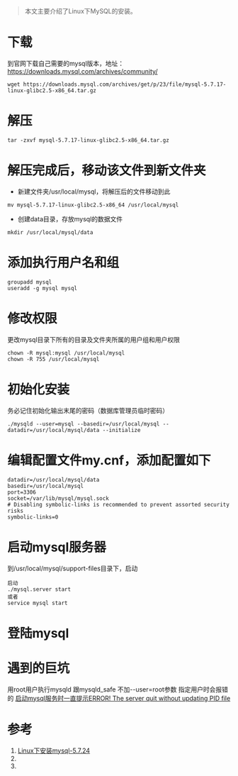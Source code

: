 > 本文主要介绍了Linux下MySQL的安装。
# 下载
到官网下载自己需要的mysql版本，地址：https://downloads.mysql.com/archives/community/
```
wget https://downloads.mysql.com/archives/get/p/23/file/mysql-5.7.17-linux-glibc2.5-x86_64.tar.gz
```

# 解压
```
tar -zxvf mysql-5.7.17-linux-glibc2.5-x86_64.tar.gz
```

# 解压完成后，移动该文件到新文件夹
- 新建文件夹/usr/local/mysql，将解压后的文件移动到此
```
mv mysql-5.7.17-linux-glibc2.5-x86_64 /usr/local/mysql
```
- 创建data目录，存放mysql的数据文件
```
mkdir /usr/local/mysql/data
```

# 添加执行用户名和组
```
groupadd mysql
useradd -g mysql mysql
```

# 修改权限
更改mysql目录下所有的目录及文件夹所属的用户组和用户权限
```
chown -R mysql:mysql /usr/local/mysql
chown -R 755 /usr/local/mysql
```

# 初始化安装 
务必记住初始化输出末尾的密码（数据库管理员临时密码）
```
./mysqld --user=mysql --basedir=/usr/local/mysql --datadir=/usr/local/mysql/data --initialize
```

# 编辑配置文件my.cnf，添加配置如下
```
datadir=/usr/local/mysql/data
basedir=/usr/local/mysql
port=3306
socket=/var/lib/mysql/mysql.sock
# Disabling symbolic-links is recommended to prevent assorted security risks
symbolic-links=0
```

# 启动mysql服务器
到/usr/local/mysql/support-files目录下，启动
```
启动
./mysql.server start
或者
service mysql start
```

# 登陆mysql


# 遇到的巨坑
用root用户执行mysqld 跟mysqld_safe 不加--user=root参数 指定用户时会报错的
[启动mysql服务时一直提示ERROR! The server quit without updating PID file
](https://blog.csdn.net/zqin0/article/details/106444580/)

# 参考
1. [Linux下安装mysql-5.7.24](https://www.jianshu.com/p/276d59cbc529)
2. []()
3. []()